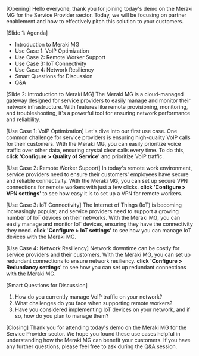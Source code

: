 [Opening]
Hello everyone, thank you for joining today's demo on the Meraki MG for the Service Provider sector. Today, we will be focusing on partner enablement and how to effectively pitch this solution to your customers.

[Slide 1: Agenda]
- Introduction to Meraki MG
- Use Case 1: VoIP Optimization
- Use Case 2: Remote Worker Support
- Use Case 3: IoT Connectivity
- Use Case 4: Network Resiliency
- Smart Questions for Discussion
- Q&A

[Slide 2: Introduction to Meraki MG]
The Meraki MG is a cloud-managed gateway designed for service providers to easily manage and monitor their network infrastructure. With features like remote provisioning, monitoring, and troubleshooting, it's a powerful tool for ensuring network performance and reliability.

[Use Case 1: VoIP Optimization]
Let's dive into our first use case. One common challenge for service providers is ensuring high-quality VoIP calls for their customers. With the Meraki MG, you can easily prioritize voice traffic over other data, ensuring crystal clear calls every time. To do this, **click 'Configure > Quality of Service'** and prioritize VoIP traffic.

[Use Case 2: Remote Worker Support]
In today's remote work environment, service providers need to ensure their customers' employees have secure and reliable connectivity. With the Meraki MG, you can set up secure VPN connections for remote workers with just a few clicks. **click 'Configure > VPN settings'** to see how easy it is to set up a VPN for remote workers.

[Use Case 3: IoT Connectivity]
The Internet of Things (IoT) is becoming increasingly popular, and service providers need to support a growing number of IoT devices on their networks. With the Meraki MG, you can easily manage and monitor IoT devices, ensuring they have the connectivity they need. **click 'Configure > IoT settings'** to see how you can manage IoT devices with the Meraki MG.

[Use Case 4: Network Resiliency]
Network downtime can be costly for service providers and their customers. With the Meraki MG, you can set up redundant connections to ensure network resiliency. **click 'Configure > Redundancy settings'** to see how you can set up redundant connections with the Meraki MG.

[Smart Questions for Discussion]
1. How do you currently manage VoIP traffic on your network?
2. What challenges do you face when supporting remote workers?
3. Have you considered implementing IoT devices on your network, and if so, how do you plan to manage them?

[Closing]
Thank you for attending today's demo on the Meraki MG for the Service Provider sector. We hope you found these use cases helpful in understanding how the Meraki MG can benefit your customers. If you have any further questions, please feel free to ask during the Q&A session.
